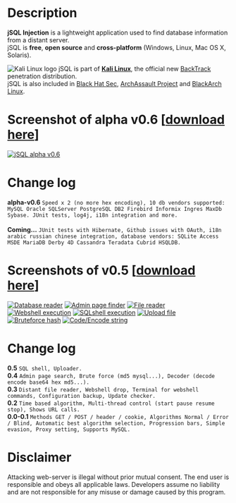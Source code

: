 # Description
**jSQL Injection** is a lightweight application used to find database information from a distant server.<br>
jSQL is **free**, **open source** and **cross-platform** (Windows, Linux, Mac OS X, Solaris).

![Kali Linux logo](https://8446453b-a-62cb3a1a-s-sites.googlegroups.com/site/jsqlinjection/home/images/kali_favicon.png "Kali Linux logo") jSQL is part of **[Kali Linux](http://www.kali.org/)**, the official new [BackTrack](http://www.backtrack-linux.org/) penetration distribution.<br>
jSQL is also included in [Black Hat Sec](http://www.blackhat-sec.com/), [ArchAssault Project](https://archassault.org/) and [BlackArch Linux](http://www.blackarch.org/).<br>

# Screenshot of alpha v0.6 [[download here](https://github.com/ron190/jsql-injection/releases)]
[![jSQL alpha v0.6](https://8446453b-a-62cb3a1a-s-sites.googlegroups.com/site/jsqlinjection/home/images/alpha-v0.6-mini.png "jSQL alpha v0.6")](https://8446453b-a-62cb3a1a-s-sites.googlegroups.com/site/jsqlinjection/home/images/alpha-v0.6.png)
# Change log
**alpha-v0.6** `Speed x 2 (no more hex encoding), 10 db vendors supported: MySQL Oracle SQLServer PostgreSQL DB2 Firebird Informix Ingres MaxDb Sybase. JUnit tests, log4j, i18n integration and more.`<br>
<br>
**Coming...** `JUnit tests with Hibernate, Github issues with OAuth, i18n arabic russian chinese integration, database vendors: SQLite Access MSDE MariaDB Derby 4D Cassandra Teradata Cubrid HSQLDB.`<br>
# Screenshots of v0.5 [[download here](https://code.google.com/p/jsql-injection/downloads/list)]
[![Database reader](https://8446453b-a-62cb3a1a-s-sites.googlegroups.com/site/jsqlinjection/home/images/201309272136-screenshot-database-mini.png "Database reader")](https://sites.google.com/site/jsqlinjection/home/images/201309272136-screenshot-database.png)
[![Admin page finder](https://8446453b-a-62cb3a1a-s-sites.googlegroups.com/site/jsqlinjection/home/images/201309272136-screenshot-admin-mini.png "Admin page finder")](https://8446453b-a-62cb3a1a-s-sites.googlegroups.com/site/jsqlinjection/home/images/201309272136-screenshot-admin.png)
[![File reader](https://8446453b-a-62cb3a1a-s-sites.googlegroups.com/site/jsqlinjection/home/images/201309272136-screenshot-file-mini.png "File reader")](https://8446453b-a-62cb3a1a-s-sites.googlegroups.com/site/jsqlinjection/home/images/201309272136-screenshot-file.png)
[![Webshell execution](https://8446453b-a-62cb3a1a-s-sites.googlegroups.com/site/jsqlinjection/home/images/201309272136-screenshot-webshell-mini.png "Webshell execution")](https://8446453b-a-62cb3a1a-s-sites.googlegroups.com/site/jsqlinjection/home/images/201309272136-screenshot-webshell.png)
[![SQLshell execution](https://8446453b-a-62cb3a1a-s-sites.googlegroups.com/site/jsqlinjection/home/images/201309272136-screenshot-sqlshell-mini.png "SQLshell execution")](https://8446453b-a-62cb3a1a-s-sites.googlegroups.com/site/jsqlinjection/home/images/201309272136-screenshot-sqlshell.png)
[![Upload file](https://8446453b-a-62cb3a1a-s-sites.googlegroups.com/site/jsqlinjection/home/images/201309272136-screenshot-upload-mini.png "Upload file")](https://8446453b-a-62cb3a1a-s-sites.googlegroups.com/site/jsqlinjection/home/images/201309272136-screenshot-upload.png)
[![Bruteforce hash](https://8446453b-a-62cb3a1a-s-sites.googlegroups.com/site/jsqlinjection/home/images/201309272136-screenshot-bruteforce-mini.png "Bruteforce hash")](https://8446453b-a-62cb3a1a-s-sites.googlegroups.com/site/jsqlinjection/home/images/201309272136-screenshot-bruteforce.png)
[![Code/Encode string](https://8446453b-a-62cb3a1a-s-sites.googlegroups.com/site/jsqlinjection/home/images/201309272136-screenshot-coder-mini.png "Code/Encode string")](https://8446453b-a-62cb3a1a-s-sites.googlegroups.com/site/jsqlinjection/home/images/201309272136-screenshot-coder.png)
# Change log
**0.5** `SQL shell, Uploader.`<br>
**0.4** `Admin page search, Brute force (md5 mysql...), Decoder (decode encode base64 hex md5...).`<br>
**0.3** `Distant file reader, Webshell drop, Terminal for webshell commands, Configuration backup, Update checker.`<br>
**0.2** `Time based algorithm, Multi-thread control (start pause resume stop), Shows URL calls.`<br>
**0.0-0.1** `Methods GET / POST / header / cookie, Algorithms Normal / Error / Blind, Automatic best algorithm selection, Progression bars, Simple evasion, Proxy setting, Supports MySQL.`

# Disclaimer
Attacking web-server is illegal without prior mutual consent. The end user is responsible and obeys all applicable laws.
Developers assume no liability and are not responsible for any misuse or damage caused by this program.
